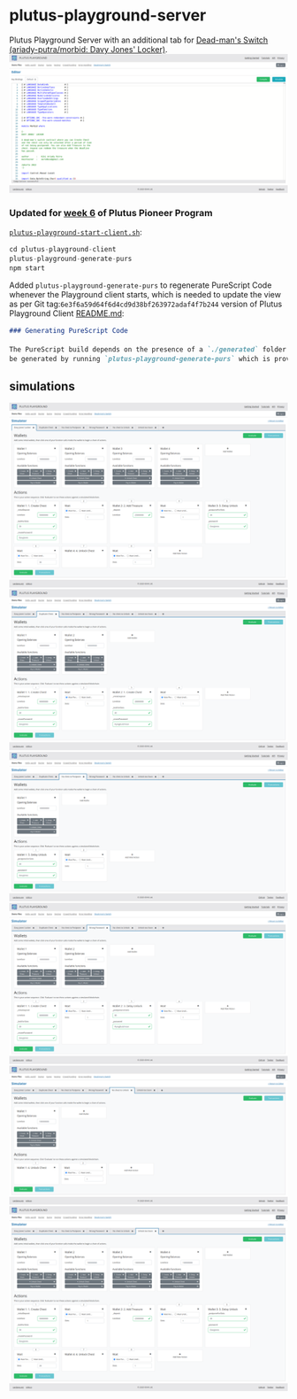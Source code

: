 # plutus-playground-server
Plutus Playground Server with an additional tab for [Dead-man's Switch (ariady-putra/morbid: Davy Jones' Locker)](https://github.com/ariady-putra/morbid).
<img src="https://github.com/ariady-putra/plutus-playground-server/blob/main/screenshots/0_DeadManSwitch.png"/>

### Updated for [week 6](https://github.com/input-output-hk/plutus-pioneer-program/blob/main/code/week06/cabal.project#L45) of Plutus Pioneer Program
[`plutus-playground-start-client.sh`](plutus-playground-start-client.sh#L4):
```nix
cd plutus-playground-client
plutus-playground-generate-purs
npm start
```
Added `plutus-playground-generate-purs` to regenerate PureScript Code whenever the Playground client starts, which is needed to update the view as per Git tag:`6e3f6a59d64f6d4cd9d38bf263972adaf4f7b244` version of Plutus Playground Client [README.md](https://github.com/input-output-hk/plutus-apps/blob/main/plutus-playground-client/README.md#generating-purescript-code):
```md
### Generating PureScript Code

The PureScript build depends on the presence of a `./generated` folder with bridge code generated by the backend. This code can
be generated by running `plutus-playground-generate-purs` which is provided by the nix-shell environment.
```

## simulations
<img src="https://github.com/ariady-putra/plutus-playground-server/blob/main/screenshots/1_DavyJonesLocker.png"/>
<img src="https://github.com/ariady-putra/plutus-playground-server/blob/main/screenshots/2_DuplicateChest.png"/>
<img src="https://github.com/ariady-putra/plutus-playground-server/blob/main/screenshots/3_NoChestToPostpone.png"/>
<img src="https://github.com/ariady-putra/plutus-playground-server/blob/main/screenshots/4_WrongPassword.png"/>
<img src="https://github.com/ariady-putra/plutus-playground-server/blob/main/screenshots/5_NoChestToUnlock.png"/>
<img src="https://github.com/ariady-putra/plutus-playground-server/blob/main/screenshots/6_UnlockTooSoon.png"/>
